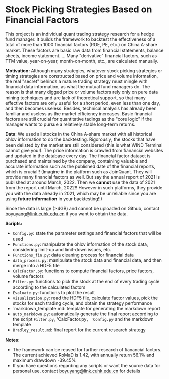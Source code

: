 # Stock Picking Strategies Based on Financial Factors
This project is an individual quant trading strategy research for a hedge fund manager. It builds the framework to backtest the effectiveness of a total of more than 1000 financial factors (ROE, PE, etc.) on China A-share market. These factors are basic raw data from financial statements, balance sheets, income statement..... Many "derivative" financial factors, such as TTM value, year-on-year, month-on-month, etc., are calculated manually.

**Motivation:**
Although many strategies, whatever stock picking strategies or timing strategies are constructed based on price and volume information, the real "secret" behinds a mature trading strategy must mingle with financial data information, as what the mutual fund managers do. The reason is that many digged price or volume factors rely only on pure data mining techniques and are lack of theoretical support, so that many effective factors are only useful for a short period, even less than one day, and then becomes useless. Besides, technical analysis has already been familiar and useless as the market efficiency increases. Basic financial factors are still crucial for quantitative tadings as the "core logic" if the manager wants to pursue a relatively stable long-term returns.

**Data**:
We used all stocks in the China A-share market with all historical ohlcv information to do the backtesting. Rigorously, the stocks that have been delisted by the market are still considered (this is what WIND Terminal cannot give you!). The price information is crawled from fianancial websites and updated in the database every day. The financial factor dataset is purchased and maintained by the company, containing valuable and accurate information such as the published date of the financial reports, which is crucial!! (Imagine in the platform such as JoinQuant. They will provide many financial factors as well. But say the annual report of 2021 is published at around March, 2022. Then we **cannot** use the data of 2021 from the report until March, 2022!! However in such platforms, they provide you with the data already in 2021, which may be unreliable since you are using **future information** in your backtesting!!)

Since the data is large (>4GB) and cannot be uploaded on Github, contact boyuyang@link.cuhk.edu.cn if you want to obtain the data.

**Scripts:**
- `Config.py`: state the parameter settings and financial factors that will be used
- `Functions.py`: manipulate the ohlcv information of the stock data, considering limit-up and limit-down issues, etc.
- `Functions_fin.py`: data cleaning process for financial data
- `data_process.py`: manipulate the stock data and financial data, and then merge into a HDF5 file
- `CalcFactor.py`: functions to compute financial factors, price factors, volume factors
- `Filter.py`: functions to pick the stock at the end of every trading cycle according to the calculated factors 
- `Evaluate.py`: functions to plot the result
- `visualization.py`: read the HDF5 file, calculate factor values, pick the stocks for each trading cycle, and obtain the strategy performance
- `markdown_template.md: template for generating the markdown report
- `auto_markdown.py`: automatically generate the final report according to the script `Filter.py`, 'CalcFactor.py`, 'Config.py` and the markdown template
- `Bradley_result.md`: final report for the current research strategy


**Notes:**
- The framework can be reused for further research of fianancial factors. The current achieved RoMaD is 1.42, with annually return 56.1\% and maximum drawdown -39.45\%
- If you have questions regarding any scripts or want the source data for personal use, contact boyuyang@link.cuhk.edu.cn for details
